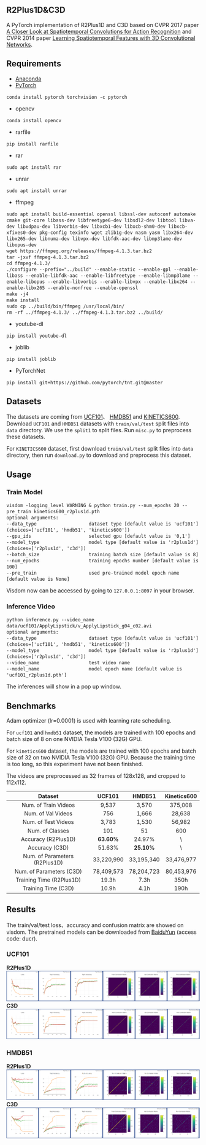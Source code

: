 ## R2Plus1D&C3D
A PyTorch implementation of R2Plus1D and C3D based on CVPR 2017
paper [A Closer Look at Spatiotemporal Convolutions for Action Recognition](https://arxiv.org/abs/1711.11248)
and CVPR 2014 paper [Learning Spatiotemporal Features with 3D Convolutional Networks](https://arxiv.org/abs/1412.0767).

## Requirements
- [Anaconda](https://www.anaconda.com/download/)
- [PyTorch](https://pytorch.org)
```
conda install pytorch torchvision -c pytorch
```
- opencv
```
conda install opencv
```
- rarfile
```
pip install rarfile
```
- rar
```
sudo apt install rar
```
- unrar
```
sudo apt install unrar
```
- ffmpeg
```
sudo apt install build-essential openssl libssl-dev autoconf automake cmake git-core libass-dev libfreetype6-dev libsdl2-dev libtool libva-dev libvdpau-dev libvorbis-dev libxcb1-dev libxcb-shm0-dev libxcb-xfixes0-dev pkg-config texinfo wget zlib1g-dev nasm yasm libx264-dev libx265-dev libnuma-dev libvpx-dev libfdk-aac-dev libmp3lame-dev libopus-dev
wget https://ffmpeg.org/releases/ffmpeg-4.1.3.tar.bz2
tar -jxvf ffmpeg-4.1.3.tar.bz2
cd ffmpeg-4.1.3/
./configure --prefix="../build" --enable-static --enable-gpl --enable-libass --enable-libfdk-aac --enable-libfreetype --enable-libmp3lame --enable-libopus --enable-libvorbis --enable-libvpx --enable-libx264 --enable-libx265 --enable-nonfree --enable-openssl
make -j4
make install
sudo cp ../build/bin/ffmpeg /usr/local/bin/ 
rm -rf ../ffmpeg-4.1.3/ ../ffmpeg-4.1.3.tar.bz2 ../build/
```
- youtube-dl
```
pip install youtube-dl
```
- joblib
```
pip install joblib
```
- PyTorchNet
```
pip install git+https://github.com/pytorch/tnt.git@master
```

## Datasets
The datasets are coming from [UCF101](http://crcv.ucf.edu/data/UCF101.php)、 
[HMDB51](http://serre-lab.clps.brown.edu/resource/hmdb-a-large-human-motion-database/)
and [KINETICS600](https://deepmind.com/research/open-source/open-source-datasets/kinetics/).
Download `UCF101` and `HMDB51` datasets with `train/val/test` split files into `data` directory.
We use the `split1` to split files. Run `misc.py` to preprocess these datasets.

For `KINETICS600` dataset, first download `train/val/test` split files into `data` directory, then 
run `download.py` to download and preprocess this dataset.

## Usage
### Train Model
```
visdom -logging_level WARNING & python train.py --num_epochs 20 --pre_train kinetics600_r2plus1d.pth
optional arguments:
--data_type                   dataset type [default value is 'ucf101'](choices=['ucf101', 'hmdb51', 'kinetics600'])
--gpu_ids                     selected gpu [default value is '0,1']
--model_type                  model type [default value is 'r2plus1d'](choices=['r2plus1d', 'c3d'])
--batch_size                  training batch size [default value is 8]
--num_epochs                  training epochs number [default value is 100]
--pre_train                   used pre-trained model epoch name [default value is None]
```
Visdom now can be accessed by going to `127.0.0.1:8097` in your browser.

### Inference Video
```
python inference.py --video_name data/ucf101/ApplyLipstick/v_ApplyLipstick_g04_c02.avi
optional arguments:
--data_type                   dataset type [default value is 'ucf101'](choices=['ucf101', 'hmdb51', 'kinetics600'])
--model_type                  model type [default value is 'r2plus1d'](choices=['r2plus1d', 'c3d'])
--video_name                  test video name
--model_name                  model epoch name [default value is 'ucf101_r2plus1d.pth']
```
The inferences will show in a pop up window.

## Benchmarks
Adam optimizer (lr=0.0001) is used with learning rate scheduling. 

For `ucf101` and `hmdb51` dataset, the models are trained with 100 epochs and 
batch size of 8 on one NVIDIA Tesla V100 (32G) GPU. 

For `kinetics600` dataset, the models are trained with 100 epochs and 
batch size of 32 on two NVIDIA Tesla V100 (32G) GPU. Because the training time
is too long, so this experiment have not been finished.

The videos are preprocessed as 32 frames of 128x128, and cropped to 112x112.

<table>
  <thead>
    <tr>
      <th>Dataset</th>
      <th>UCF101</th>
      <th>HMDB51</th>
      <th>Kinetics600</th>
    </tr>
  </thead>
  <tbody>
    <tr>
      <td align="center">Num. of Train Videos</td>
      <td align="center">9,537</td>
      <td align="center">3,570</td>
      <td align="center">375,008</td>
    </tr>
    <tr>
      <td align="center">Num. of Val Videos</td>
      <td align="center">756</td>
      <td align="center">1,666</td>
      <td align="center">28,638</td>
    </tr>
    <tr>
      <td align="center">Num. of Test Videos</td>
      <td align="center">3,783</td>
      <td align="center">1,530</td>
      <td align="center">56,982</td>
    </tr>
    <tr>
      <td align="center">Num. of Classes</td>
      <td align="center">101</td>
      <td align="center">51</td>
      <td align="center">600</td>
    </tr>
    <tr>
      <td align="center">Accuracy (R2Plus1D)</td>
      <td align="center"><b>63.60%</b></td>
      <td align="center">24.97%</td>
      <td align="center">\</td>
    </tr>
    <tr>
      <td align="center">Accuracy (C3D)</td>
      <td align="center">51.63%</td>
      <td align="center"><b>25.10%</b></td>
      <td align="center">\</td>
    </tr>
    <tr>
      <td align="center">Num. of Parameters (R2Plus1D)</td>
      <td align="center">33,220,990</td>
      <td align="center">33,195,340</td>
      <td align="center">33,476,977</td>
    </tr>
    <tr>
      <td align="center">Num. of Parameters (C3D)</td>
      <td align="center">78,409,573</td>
      <td align="center">78,204,723</td>
      <td align="center">80,453,976</td>
    </tr>
    <tr>
      <td align="center">Training Time (R2Plus1D)</td>
      <td align="center">19.3h</td>
      <td align="center">7.3h</td>
      <td align="center">350h</td>
    </tr>
    <tr>
      <td align="center">Training Time (C3D)</td>
      <td align="center">10.9h</td>
      <td align="center">4.1h</td>
      <td align="center">190h</td>
    </tr>
  </tbody>
</table>

## Results
The train/val/test loss、accuracy and confusion matrix are showed on visdom. 
The pretrained models can be downloaded from [BaiduYun](https://pan.baidu.com/s/1uz-g1HEehY5uziycbXNC8A)
(access code: ducr).

### UCF101
**R2Plus1D**
![result](results/ucf101_r2plus1d.png)
**C3D** 
![result](results/ucf101_c3d.png)

### HMDB51
**R2Plus1D**
![result](results/hmdb51_r2plus1d.png)
**C3D** 
![result](results/hmdb51_c3d.png)

